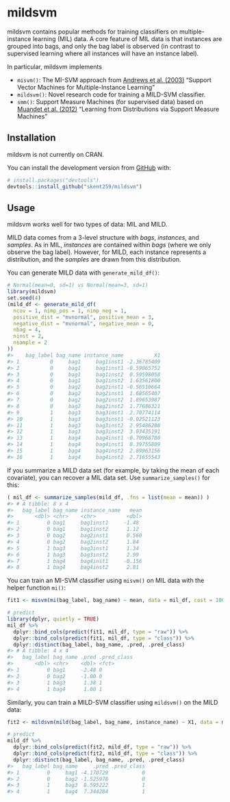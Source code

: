 
<!-- README.md is generated from README.Rmd. Please edit that file -->

# mildsvm

<!-- badges: start -->

<!-- badges: end -->

mildsvm contains popular methods for training classifiers on
multiple-instance learning (MIL) data. A core feature of MIL data is
that instances are grouped into bags, and only the bag label is observed
(in contrast to supervised learning where all instances will have an
instance label).

In particular, mildsvm implements

  - `misvm()`: The MI-SVM approach from [Andrews et
    al. (2003)](https://citeseerx.ist.psu.edu/viewdoc/download?doi=10.1.1.86.8281&rep=rep1&type=pdf)
    “Support Vector Machines for Multiple-Instance Learning”
  - `mildsvm()`: Novel research code for training a MILD-SVM classifier.
  - `smm()`: Support Measure Machines (for supervised data) based on
    [Muandet et
    al. (2012)](https://papers.nips.cc/paper/2012/file/9bf31c7ff062936a96d3c8bd1f8f2ff3-Paper.pdf)
    “Learning from Distributions via Support Measure Machines”

## Installation

mildsvm is not currently on CRAN.
<!-- You can install the released version of mildsvm from [CRAN](https://CRAN.R-project.org) with: -->

<!-- ``` r -->

<!-- install.packages("mildsvm") -->

<!-- ``` -->

You can install the development version from
[GitHub](https://github.com/) with:

``` r
# install.packages("devtools")
devtools::install_github("skent259/mildsvm")
```

## Usage

mildsvm works well for two types of data: MIL and MILD.

MILD data comes from a 3-level structure with *bags*, *instances*, and
*samples*. As in MIL, *instances* are contained within *bags* (where we
only observe the bag label). However, for MILD, each instance represents
a distribution, and the *samples* are drawn from this distribution.

You can generate MILD data with `generate_mild_df()`:

``` r
# Normal(mean=0, sd=1) vs Normal(mean=3, sd=1)
library(mildsvm)
set.seed(4)
(mild_df <- generate_mild_df(
  ncov = 1, nimp_pos = 1, nimp_neg = 1, 
  positive_dist = "mvnormal", positive_mean = 3,
  negative_dist = "mvnormal", negative_mean = 0, 
  nbag = 4,
  ninst = 2, 
  nsample = 2
))
#>    bag_label bag_name instance_name          X1
#> 1          0     bag1     bag1inst1 -2.36785409
#> 2          0     bag1     bag1inst1 -0.59065752
#> 3          0     bag1     bag1inst2  0.59598058
#> 4          0     bag1     bag1inst2  1.63561800
#> 5          0     bag2     bag2inst1 -0.56510664
#> 6          0     bag2     bag2inst1  1.68565407
#> 7          0     bag2     bag2inst2  1.89653987
#> 8          0     bag2     bag2inst2  1.77686321
#> 9          1     bag3     bag3inst1  2.70774114
#> 10         1     bag3     bag3inst1 -0.02521123
#> 11         1     bag3     bag3inst2  2.95486288
#> 12         1     bag3     bag3inst2  3.03435191
#> 13         1     bag4     bag4inst1 -0.70968780
#> 14         1     bag4     bag4inst1  0.39755809
#> 15         1     bag4     bag4inst2  2.89963156
#> 16         1     bag4     bag4inst2  2.71655543
```

If you summarize a MILD data set (for example, by taking the mean of
each covariate), you can recover a MIL data set. Use
`summarize_samples()` for this:

``` r
( mil_df <- summarize_samples(mild_df, .fns = list(mean = mean)) )
#> # A tibble: 8 x 4
#>   bag_label bag_name instance_name   mean
#>       <dbl> <chr>    <chr>          <dbl>
#> 1         0 bag1     bag1inst1     -1.48 
#> 2         0 bag1     bag1inst2      1.12 
#> 3         0 bag2     bag2inst1      0.560
#> 4         0 bag2     bag2inst2      1.84 
#> 5         1 bag3     bag3inst1      1.34 
#> 6         1 bag3     bag3inst2      2.99 
#> 7         1 bag4     bag4inst1     -0.156
#> 8         1 bag4     bag4inst2      2.81
```

You can train an MI-SVM classifier using `misvm()` on MIL data with the
helper function `mi()`:

``` r
fit1 <- misvm(mi(bag_label, bag_name) ~ mean, data = mil_df, cost = 100)

# predict
library(dplyr, quietly = TRUE)
mil_df %>% 
  dplyr::bind_cols(predict(fit1, mil_df, type = "raw")) %>% 
  dplyr::bind_cols(predict(fit1, mil_df, type = "class")) %>% 
  dplyr::distinct(bag_label, bag_name, .pred, .pred_class)
#> # A tibble: 4 x 4
#>   bag_label bag_name .pred .pred_class
#>       <dbl> <chr>    <dbl> <fct>      
#> 1         0 bag1     -2.48 0          
#> 2         0 bag2     -1.00 0          
#> 3         1 bag3      1.38 1          
#> 4         1 bag4      1.00 1
```

Similarly, you can train a MILD-SVM classifier using `mildsvm()` on the
MILD data:

``` r
fit2 <- mildsvm(mild(bag_label, bag_name, instance_name) ~ X1, data = mild_df, cost = 100)

# predict
mild_df %>% 
  dplyr::bind_cols(predict(fit2, mild_df, type = "raw")) %>% 
  dplyr::bind_cols(predict(fit2, mild_df, type = "class")) %>% 
  dplyr::distinct(bag_label, bag_name, .pred, .pred_class)
#>   bag_label bag_name     .pred .pred_class
#> 1         0     bag1 -4.170729           0
#> 2         0     bag2 -1.525978           0
#> 3         1     bag3  8.595222           1
#> 4         1     bag4  7.344284           1
```

<!-- TODO: create a vignette and link -->
